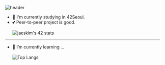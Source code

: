 <!--
**Inju-Yang/Inju-Yang** is a ✨ _special_ ✨ repository because its `README.md` (this file) appears on your GitHub profile.

Here are some ideas to get you started:

- 🔭 I’m currently working on ...
- 🌱 I’m currently learning ...
- 👯 I’m looking to collaborate on ...
- 🤔 I’m looking for help with ...
- 💬 Ask me about ...
- 📫 How to reach me: ...
- 😄 Pronouns: ...
- ⚡ Fun fact: ...
-->
![header](https://capsule-render.vercel.app/api?type=waving&color=gradient&height=300&section=header&text=This&nbsp;is&nbsp;inyang&nbsp;✨&fontSize=55)
- 🌱 I'm currently studying in 42Seoul.<br>
- 💕 Peer-to-peer project is good.<br><br>
![jaeskim's 42 stats](https://badge42.herokuapp.com/api/stats/inyang?privacyEmail=true)
---
- 🥳 I’m currently learning ... <br><br>
![Top Langs](https://github-readme-stats.vercel.app/api/top-langs/?username=Inju-Yang&layout=compact)

